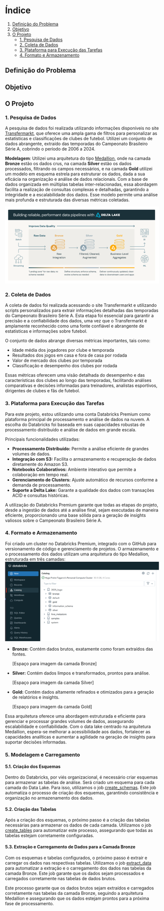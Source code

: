 # Índice
1. [Definição do Problema](#definição-do-problema)
2. [Objetivo](#objetivo)
3. [O Projeto](#o-projeto)
   - [1. Pesquisa de Dados](#1-pesquisa-de-dados)
   - [2. Coleta de Dados](#2-coleta-de-dados)
   - [3. Plataforma para Execução das Tarefas](#3-plataforma-para-execução-das-tarefas)
   - [4. Formato e Armazenamento](#4-formato-e-armazenamento)

## Definição do Problema

## Objetivo

## O Projeto

### 1. Pesquisa de Dados

A pesquisa de dados foi realizada utilizando informações disponíveis no site [Transfermarkt](https://www.transfermarkt.com), que oferece uma ampla gama de filtros para personalizar as estatísticas e classificações de clubes de futebol. Utilizei um conjunto de dados abrangente, extraído das temporadas do Campeonato Brasileiro Série A, cobrindo o período de 2006 a 2024.

**Modelagem**: Utilizei uma arquitetura do tipo [Medallion](https://www.databricks.com/glossary/medallion-architecture), onde na camada **Bronze** estão os dados crus, na camada **Silver** estão os dados processados, filtrando os campos necessários, e na camada **Gold** utilizei um modelo em esquema estrela para estruturar os dados, dada a sua eficácia na organização e análise de dados relacionais. Com a base de dados organizada em múltiplas tabelas inter-relacionadas, essa abordagem facilita a realização de consultas complexas e detalhadas, garantindo a integridade e a escalabilidade dos dados. Esse modelo permite uma análise mais profunda e estruturada das diversas métricas coletadas.

[![Medallion](images/medallion_schema.png)](https://www.databricks.com/glossary/medallion-architecture)

### 2. Coleta de Dados

A coleta de dados foi realizada acessando o site Transfermarkt e utilizando scripts personalizados para extrair informações detalhadas das temporadas do Campeonato Brasileiro Série A. Esta etapa foi essencial para garantir a precisão e a confiabilidade dos dados, uma vez que o Transfermarkt é amplamente reconhecido como uma fonte confiável e abrangente de estatísticas e informações sobre futebol.

O conjunto de dados abrange diversas métricas importantes, tais como:

- Idade média dos jogadores por clube e temporada
- Resultados dos jogos em casa e fora de casa por rodada
- Valor de mercado dos clubes por temporada
- Classificação e desempenho dos clubes por rodada

Essas métricas oferecem uma visão detalhada do desempenho e das características dos clubes ao longo das temporadas, facilitando análises comparativas e decisões informadas para treinadores, analistas esportivos, dirigentes de clubes e fãs de futebol.

### 3. Plataforma para Execução das Tarefas

Para este projeto, estou utilizando uma conta Databricks Premium como plataforma principal de processamento e análise de dados na nuvem. A escolha do Databricks foi baseada em suas capacidades robustas de processamento distribuído e análise de dados em grande escala.

Principais funcionalidades utilizadas:

- **Processamento Distribuído:** Permite a análise eficiente de grandes volumes de dados.
- **Integração com S3:** Facilita o armazenamento e recuperação de dados diretamente do Amazon S3.
- **Notebooks Colaborativos:** Ambiente interativo que permite a colaboração em tempo real.
- **Gerenciamento de Clusters:** Ajuste automático de recursos conforme a demanda de processamento.
- **Suporte a Delta Lake:** Garante a qualidade dos dados com transações ACID e consultas históricas.

A utilização do Databricks Premium garante que todas as etapas do projeto, desde a ingestão de dados até a análise final, sejam executadas de maneira eficiente, proporcionando uma base sólida para a geração de insights valiosos sobre o Campeonato Brasileiro Série A.

### 4. Formato e Armazenamento

Foi criado um cluster no Databricks Premium, integrado com o GitHub para versionamento de código e gerenciamento de projetos. O armazenamento e o processamento dos dados utilizam uma arquitetura do tipo Medallion, estruturada em três camadas:
![Catalog](images/catalog.png)

- **Bronze:** Contém dados brutos, exatamente como foram extraídos das fontes.
  
  [Espaço para imagem da camada Bronze]

- **Silver:** Contém dados limpos e transformados, prontos para análise.
  
  [Espaço para imagem da camada Silver]

- **Gold:** Contém dados altamente refinados e otimizados para a geração de relatórios e insights.
  
  [Espaço para imagem da camada Gold]

Essa arquitetura oferece uma abordagem estruturada e eficiente para gerenciar e processar grandes volumes de dados, assegurando escalabilidade e confiabilidade. Com o data lake centrado na arquitetura Medallion, espera-se melhorar a acessibilidade aos dados, fortalecer as capacidades analíticas e aumentar a agilidade na geração de insights para suportar decisões informadas.


### 5. Modelagem e Carregamento

#### 5.1. Criação dos Esquemas
Dentro do Databricks, por viés organizacional, é necessário criar esquemas para armazenar as tabelas de análise. Será criado um esquema para cada camada do Data Lake. Para isso, utilizamos o job [create_schemas](jobs/create_schemas.py). Este job automatiza o processo de criação dos esquemas, garantindo consistência e organização no armazenamento dos dados.

#### 5.2. Criação das Tabelas
Após a criação dos esquemas, o próximo passo é a criação das tabelas necessárias para armazenar os dados de cada camada. Utilizamos o job [create_tables](jobs/create_tables.py) para automatizar este processo, assegurando que todas as tabelas estejam corretamente configuradas.

#### 5.3. Extração e Carregamento de Dados para a Camada Bronze
Com os esquemas e tabelas configurados, o próximo passo é extrair e carregar os dados nas respectivas tabelas. Utilizamos o job [extract_data](jobs/extract_data.py) para automatizar a extração e o carregamento dos dados nas tabelas da camada Bronze. Este job garante que os dados sejam processados e carregados corretamente nas tabelas de dados brutos.

Este processo garante que os dados brutos sejam extraídos e carregados corretamente nas tabelas da camada Bronze, seguindo a arquitetura Medallion e assegurando que os dados estejam prontos para a próxima fase de processamento.